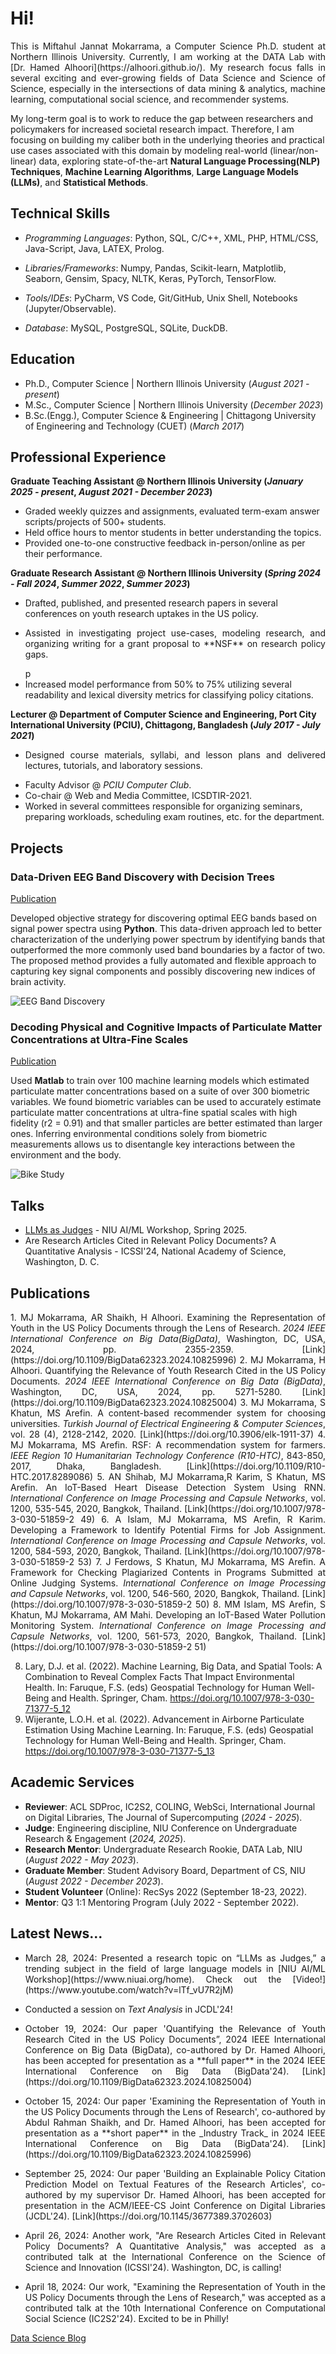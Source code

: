 # Hi!
<p align="justify">
This is Miftahul Jannat Mokarrama, a Computer Science Ph.D. student at Northern Illinois University. Currently, I am working at the DATA Lab with [Dr. Hamed Alhoori](https://alhoori.github.io/). My research focus falls in several exciting and ever-growing fields of Data Science and Science of Science, especially in the intersections of data mining & analytics, machine learning, computational social science, and recommender systems. 

My long-term goal is to work to reduce the gap between researchers and policymakers for increased societal research impact. Therefore, I am focusing on building my caliber both in the underlying theories and practical use cases associated with this domain by modeling real-world (linear/non-linear) data, exploring state-of-the-art **Natural Language Processing(NLP) Techniques**, **Machine Learning Algorithms**, **Large Language Models (LLMs)**, and **Statistical Methods**. </p>

## Technical Skills

 - _Programming Languages_: Python, SQL, C/C++, XML, PHP, HTML/CSS, Java-Script, Java, LATEX, Prolog.

 - _Libraries/Frameworks_: Numpy, Pandas, Scikit-learn, Matplotlib, Seaborn, Gensim, Spacy, NLTK, Keras, PyTorch, TensorFlow.

 - _Tools/IDEs_: PyCharm, VS Code, Git/GitHub, Unix Shell, Notebooks (Jupyter/Observable).

 - _Database_: MySQL, PostgreSQL, SQLite, DuckDB.

## Education
- Ph.D., Computer Science | Northern Illinois University (_August 2021 - present_)							
- M.Sc., Computer Science	| Northern Illinois University (_December 2023_)	 			        		
- B.Sc.(Engg.), Computer Science & Engineering |  Chittagong University of Engineering and Technology (CUET) (_March 2017_)

## Professional Experience 
**Graduate Teaching Assistant @ Northern Illinois University (_January 2025 - present_, _August 2021 - December 2023_)**
- Graded weekly quizzes and assignments, evaluated term-exam answer scripts/projects of 500+ students.
- Held office hours to mentor students in better understanding the topics.
- Provided one-to-one constructive feedback in-person/online as per their performance.
  
**Graduate Research Assistant @ Northern Illinois University (_Spring 2024 - Fall 2024_, _Summer 2022_, _Summer 2023_)**
- Drafted, published, and presented research papers in several conferences on youth research uptakes in the US policy.
- <p align="justify"> Assisted in investigating project use-cases, modeling research, and organizing writing for a grant proposal to **NSF** on research policy gaps. </p>p
- Increased model performance from 50% to 75% utilizing several readability and lexical diversity metrics for classifying policy citations.
  
**Lecturer @ Department of Computer Science and Engineering, Port City International University (PCIU), Chittagong, Bangladesh (_July 2017 - July 2021_)**
- <p align="justify"> Designed course materials, syllabi, and lesson plans and delivered lectures, tutorials, and laboratory sessions. </p>
- Faculty Advisor @ _PCIU Computer Club_.
- Co-chair @ Web and Media Committee, ICSDTIR-2021.
- Worked in several committees responsible for organizing seminars, preparing workloads, scheduling exam routines, etc. for the department.
  
## Projects
### Data-Driven EEG Band Discovery with Decision Trees
[Publication](https://www.mdpi.com/1424-8220/22/8/3048)

Developed objective strategy for discovering optimal EEG bands based on signal power spectra using **Python**. This data-driven approach led to better characterization of the underlying power spectrum by identifying bands that outperformed the more commonly used band boundaries by a factor of two. The proposed method provides a fully automated and flexible approach to capturing key signal components and possibly discovering new indices of brain activity.

![EEG Band Discovery](/assets/img/eeg_band_discovery.jpeg)

### Decoding Physical and Cognitive Impacts of Particulate Matter Concentrations at Ultra-Fine Scales
[Publication](https://www.mdpi.com/1424-8220/22/11/4240)

Used **Matlab** to train over 100 machine learning models which estimated particulate matter concentrations based on a suite of over 300 biometric variables. We found biometric variables can be used to accurately estimate particulate matter concentrations at ultra-fine spatial scales with high fidelity (r2 = 0.91) and that smaller particles are better estimated than larger ones. Inferring environmental conditions solely from biometric measurements allows us to disentangle key interactions between the environment and the body.

![Bike Study](/assets/img/bike_study.jpeg)

## Talks
- [LLMs as Judges](https://www.youtube.com/watch?v=lTf_vU7R2jM) - NIU AI/ML Workshop, Spring 2025.
- Are Research Articles Cited in Relevant Policy Documents? A Quantitative Analysis - ICSSI'24, National Academy of Science, Washington, D. C.

## Publications
<p align="justify">
1. MJ Mokarrama, AR Shaikh, H Alhoori. Examining the Representation of Youth in the US Policy Documents
through the Lens of Research. <i>2024 IEEE International Conference on Big Data(BigData)</i>, Washington, DC, USA,
2024, pp. 2355-2359. [Link](https://doi.org/10.1109/BigData62323.2024.10825996)
2. MJ Mokarrama, H Alhoori. Quantifying the Relevance of Youth Research Cited in the US Policy Documents.
<i>2024 IEEE International Conference on Big Data (BigData)</i>, Washington, DC, USA, 2024, pp. 5271-5280. [Link](https://doi.org/10.1109/BigData62323.2024.10825004)
3. MJ Mokarrama, S Khatun, MS Arefin. A content-based recommender system for choosing universities. <i>Turkish
Journal of Electrical Engineering & Computer Sciences</i>, vol. 28 (4), 2128-2142, 2020. [Link](https://doi.org/10.3906/elk-1911-37)
4. MJ Mokarrama, MS Arefin. RSF: A recommendation system for farmers. <i>IEEE Region 10 Humanitarian
Technology Conference (R10-HTC)</i>, 843-850, 2017, Dhaka, Bangladesh. [Link](https://doi.org/10.1109/R10-HTC.2017.8289086)
5. AN Shihab, MJ Mokarrama,R Karim, S Khatun, MS Arefin. An IoT-Based Heart Disease Detection System
Using RNN. <i>International Conference on Image Processing and Capsule Networks</i>, vol. 1200, 535-545, 2020,
Bangkok, Thailand. [Link](https://doi.org/10.1007/978-3-030-51859-2 49)
6. A Islam, MJ Mokarrama, MS Arefin, R Karim. Developing a Framework to Identify Potential Firms for Job
Assignment.<i> International Conference on Image Processing and Capsule Networks</i>, vol. 1200, 584-593, 2020,
Bangkok, Thailand. [Link](https://doi.org/10.1007/978-3-030-51859-2 53)
7. J Ferdows, S Khatun, MJ Mokarrama, MS Arefin. A Framework for Checking Plagiarized Contents in Programs
Submitted at Online Judging Systems.<i> International Conference on Image Processing and Capsule Networks</i>, vol.
1200, 546-560, 2020, Bangkok, Thailand. [Link](https://doi.org/10.1007/978-3-030-51859-2 50)
8. MM Islam, MS Arefin, S Khatun, MJ Mokarrama, AM Mahi. Developing an IoT-Based Water Pollution
Monitoring System.<i> International Conference on Image Processing and Capsule Networks</i>, vol. 1200, 561-573,
2020, Bangkok, Thailand. [Link](https://doi.org/10.1007/978-3-030-51859-2 51) </p>
   
8. Lary, D.J. et al. (2022). Machine Learning, Big Data, and Spatial Tools: A Combination to Reveal Complex Facts That Impact Environmental Health. In: Faruque, F.S. (eds) Geospatial Technology for Human Well-Being and Health. Springer, Cham. https://doi.org/10.1007/978-3-030-71377-5_12
9. Wijerante, L.O.H. et al. (2022). Advancement in Airborne Particulate Estimation Using Machine Learning. In: Faruque, F.S. (eds) Geospatial Technology for Human Well-Being and Health. Springer, Cham. https://doi.org/10.1007/978-3-030-71377-5_13

## Academic Services
- **Reviewer**: ACL SDProc, IC2S2, COLING, WebSci, International Journal on Digital Libraries, The Journal of Supercomputing (_2024 - 2025_).
- **Judge**: Engineering discipline, NIU Conference on Undergraduate Research & Engagement (_2024, 2025_).
- **Research Mentor**: Undergraduate Research Rookie, DATA Lab, NIU (_August 2022 -  May 2023_).
- **Graduate Member**: Student Advisory Board, Department of CS, NIU (_August 2022 -  December 2023_).
- **Student Volunteer** (Online): RecSys 2022 (September 18-23, 2022).
- **Mentor**: Q3 1:1 Mentoring Program (July 2022 - September 2022).

## Latest News...
- <p align="justify"> March 28, 2024: Presented a research topic on “LLMs as Judges,” a trending subject in the field of large language models in [NIU AI/ML Workshop](https://www.niuai.org/home). Check out the [Video!](https://www.youtube.com/watch?v=lTf_vU7R2jM) </p>
- Conducted a session on _Text Analysis_ in JCDL'24! 
- <p align="justify"> October 19, 2024: Our paper 'Quantifying the Relevance of Youth Research Cited in the US Policy Documents”, 2024 IEEE International Conference on Big Data (BigData), co-authored by Dr. Hamed Alhoori, has been accepted for presentation as a **full paper** in the 2024 IEEE International Conference on Big Data (BigData'24). [Link](https://doi.org/10.1109/BigData62323.2024.10825004) </p>
- <p align="justify"> October 15, 2024: Our paper 'Examining the Representation of Youth in the US Policy Documents through the Lens of Research', co-authored by Abdul Rahman Shaikh, and Dr. Hamed Alhoori, has been accepted for presentation as a **short paper** in the _Industry Track_ in 2024 IEEE International Conference on Big Data (BigData'24). [Link](https://doi.org/10.1109/BigData62323.2024.10825996) </p>
- <p align="justify"> September 25, 2024: Our paper 'Building an Explainable Policy Citation Prediction Model on Textual Features of the Research Articles', co-authored by my supervisor Dr. Hamed Alhoori, has been accepted for presentation in the ACM/IEEE-CS Joint Conference on Digital Libraries (JCDL'24). [Link](https://doi.org/10.1145/3677389.3702603) </p>
- <p align="justify"> April 26, 2024: Another work, "Are Research Articles Cited in Relevant Policy Documents? A Quantitative Analysis," was accepted as a contributed talk at the International Conference on the Science of Science and Innovation (ICSSI'24). Washington, DC, is calling! </p>
- <p align="justify"> April 18, 2024: Our work, "Examining the Representation of Youth in the US Policy Documents through the Lens of Research," was accepted as a contributed talk at the 10th International Conference on Computational Social Science (IC2S2'24). Excited to be in Philly! </p>
  
 [Data Science Blog](https://medium.com/@shawhin)
